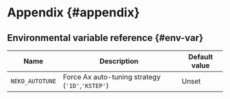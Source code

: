 # Appendix {#appendix}

## Environmental variable reference {#env-var}

Name                    | Description                                                   | Default value
----                    | -----------                                                   | -------------
`NEKO_AUTOTUNE`         | Force Ax auto-tuning strategy (``'1D'``,``'KSTEP'``)          | Unset


